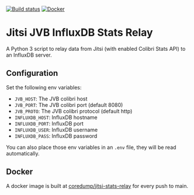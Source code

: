 [![Build status](https://img.shields.io/github/workflow/status/coredump-ch/jitsi-stats-relay/CI/main)](https://github.com/coredump-ch/jitsi-stats-relay/actions?query=workflow%3ACI)
[![Docker][docker-badge]][docker]

# Jitsi JVB InfluxDB Stats Relay

A Python 3 script to relay data from Jitsi (with enabled Colibri Stats API) to
an InfluxDB server.

## Configuration

Set the following env variables:

- `JVB_HOST`: The JVB colibri host
- `JVB_PORT`: The JVB colibri port (default 8080)
- `JVB_PROTO`: The JVB colibri protocol (default http)
- `INFLUXDB_HOST`: InfluxDB hostname
- `INFLUXDB_PORT`: InfluxDB port
- `INFLUXDB_USER`: InfluxDB username
- `INFLUXDB_PASS`: InfluxDB password

You can also place those env variables in an `.env` file, they will be read
automatically.

## Docker

A docker image is built at
[coredump/jitsi-stats-relay](https://hub.docker.com/r/coredump/jitsi-stats-relay/)
for every push to main.

<!-- Badges -->
[docker]: https://hub.docker.com/r/coredump/jitsi-stats-relay/
[docker-badge]: https://img.shields.io/badge/docker%20image-coredump%2Fttn--relay-blue.svg
